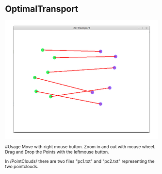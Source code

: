 # OptimalTransport

![alternate text](/PointClouds/Points.png)

#Usage
Move with right mouse button.
Zoom in and out with mouse wheel.
Drag and Drop the Points with the leftmouse button.

In /PointClouds/ there are two files "pc1.txt" and "pc2.txt" representing the two pointclouds.
